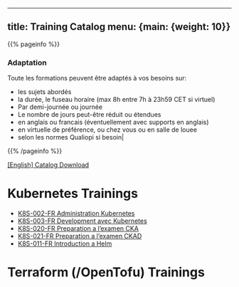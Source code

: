 
---
title: Training Catalog
menu: {main: {weight: 10}}
---

{{% pageinfo %}}
### Adaptation
Toute les formations peuvent être adaptés à vos besoins sur:
- les sujets abordés
- la durée, le fuseau horaire (max 8h entre 7h à 23h59 CET si virtuel)
- Par demi-journée ou journée
- Le nombre de jours peut-être réduit ou étendues
- en anglais ou francais (éventuellement avec supports en anglais)
- en virtuelle de préférence, ou chez vous ou en salle de louee 
- selon les normes Qualiopi si besoin|

{{% /pageinfo %}}

<a class="btn btn-lg btn-secondary me-3 mb-4" href="Catalog.pdf">
  [English] Catalog Download <i class="fa-regular fa-newspaper"></i>
</a>


# Kubernetes Trainings
- <a href="tr_k8s-002-fr_administrationkubernetes/" > K8S-002-FR Administration Kubernetes </a>
- <a href="tr_k8s-003-fr_developmentaveckubernetes/" > K8S-003-FR Development avec Kubernetes </a>
- <a href="tr_k8s-020-fr_preparational’examencka/" > K8S-020-FR Preparation a l’examen CKA </a>
- <a href="tr_k8s-021-fr_preparational’examenckad/" > K8S-021-FR Preparation a l’examen CKAD </a>
- <a href="tr_k8s-011-fr_introductionahelm/" > K8S-011-FR Introduction a Helm </a>

# Terraform (/OpenTofu) Trainings
